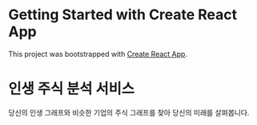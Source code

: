 # Getting Started with Create React App

This project was bootstrapped with [Create React App](https://github.com/facebook/create-react-app).

# 인생 주식 분석 서비스

당신의 인생 그래프와 비슷한 기업의 주식 그래프를 찾아 당신의 미래를 살펴봅니다.

